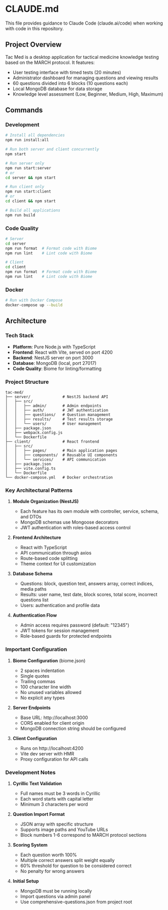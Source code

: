 # CLAUDE.md

This file provides guidance to Claude Code (claude.ai/code) when working with code in this repository.

## Project Overview

Tac Med is a desktop application for tactical medicine knowledge testing based on the MARCH protocol. It features:
- User testing interface with timed tests (20 minutes)
- Administrator dashboard for managing questions and viewing results
- 60 questions divided into 6 blocks (10 questions each)
- Local MongoDB database for data storage
- Knowledge level assessment (Low, Beginner, Medium, High, Maximum)

## Commands

### Development
```bash
# Install all dependencies
npm run install:all

# Run both server and client concurrently
npm start

# Run server only
npm run start:server
# or
cd server && npm start

# Run client only  
npm run start:client
# or
cd client && npm start

# Build all applications
npm run build
```

### Code Quality
```bash
# Server
cd server
npm run format  # Format code with Biome
npm run lint    # Lint code with Biome

# Client
cd client
npm run format  # Format code with Biome
npm run lint    # Lint code with Biome
```

### Docker
```bash
# Run with Docker Compose
docker-compose up --build
```

## Architecture

### Tech Stack
- **Platform**: Pure Node.js with TypeScript
- **Frontend**: React with Vite, served on port 4200
- **Backend**: NestJS server on port 3000
- **Database**: MongoDB (local, port 27017)
- **Code Quality**: Biome for linting/formatting

### Project Structure
```
tac-med/
├── server/              # NestJS backend API
│   ├── src/
│   │   ├── admin/       # Admin endpoints
│   │   ├── auth/        # JWT authentication
│   │   ├── questions/   # Question management
│   │   ├── results/     # Test results storage
│   │   └── users/       # User management
│   ├── package.json
│   ├── webpack.config.js
│   └── Dockerfile
├── client/              # React frontend
│   ├── src/
│   │   ├── pages/       # Main application pages
│   │   ├── components/  # Reusable UI components
│   │   └── services/    # API communication
│   ├── package.json
│   ├── vite.config.ts
│   └── Dockerfile
└── docker-compose.yml   # Docker orchestration
```

### Key Architectural Patterns

1. **Module Organization (NestJS)**
   - Each feature has its own module with controller, service, schema, and DTOs
   - MongoDB schemas use Mongoose decorators
   - JWT authentication with roles-based access control

2. **Frontend Architecture**
   - React with TypeScript
   - API communication through axios
   - Route-based code splitting
   - Theme context for UI customization

3. **Database Schema**
   - Questions: block, question text, answers array, correct indices, media paths
   - Results: user name, test date, block scores, total score, incorrect questions list
   - Users: authentication and profile data

4. **Authentication Flow**
   - Admin access requires password (default: "12345")
   - JWT tokens for session management
   - Role-based guards for protected endpoints

### Important Configuration

1. **Biome Configuration** (biome.json)
   - 2 spaces indentation
   - Single quotes
   - Trailing commas
   - 100 character line width
   - No unused variables allowed
   - No explicit any types

2. **Server Endpoints**
   - Base URL: http://localhost:3000
   - CORS enabled for client origin
   - MongoDB connection string should be configured

3. **Client Configuration**  
   - Runs on http://localhost:4200
   - Vite dev server with HMR
   - Proxy configuration for API calls

### Development Notes

1. **Cyrillic Text Validation**
   - Full names must be 3 words in Cyrillic
   - Each word starts with capital letter
   - Minimum 3 characters per word

2. **Question Import Format**
   - JSON array with specific structure
   - Supports image paths and YouTube URLs
   - Block numbers 1-6 correspond to MARCH protocol sections

3. **Scoring System**
   - Each question worth 100%
   - Multiple correct answers split weight equally
   - 60% threshold for question to be considered correct
   - No penalty for wrong answers

4. **Initial Setup**
   - MongoDB must be running locally
   - Import questions via admin panel
   - Use comprehensive-questions.json from project root
